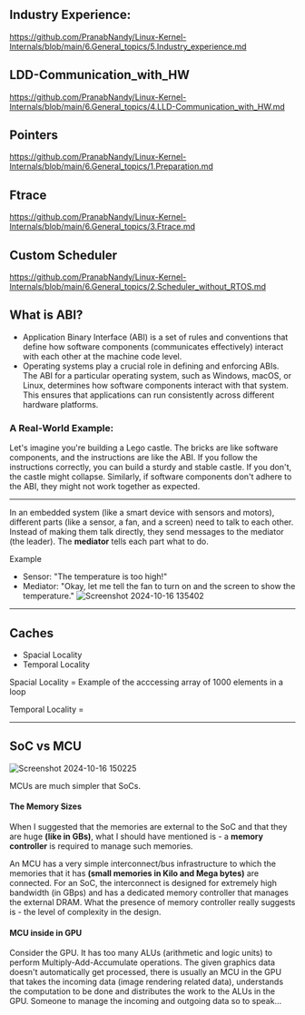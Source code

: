 ## Industry Experience:
https://github.com/PranabNandy/Linux-Kernel-Internals/blob/main/6.General_topics/5.Industry_experience.md

## LDD-Communication_with_HW
https://github.com/PranabNandy/Linux-Kernel-Internals/blob/main/6.General_topics/4.LLD-Communication_with_HW.md

## Pointers
https://github.com/PranabNandy/Linux-Kernel-Internals/blob/main/6.General_topics/1.Preparation.md
## Ftrace
https://github.com/PranabNandy/Linux-Kernel-Internals/blob/main/6.General_topics/3.Ftrace.md
## Custom Scheduler
https://github.com/PranabNandy/Linux-Kernel-Internals/blob/main/6.General_topics/2.Scheduler_without_RTOS.md

## What is ABI?
- Application Binary Interface (ABI) is a set of rules and conventions that define how software components (communicates effectively) interact with each other at the machine code level.
- Operating systems play a crucial role in defining and enforcing ABIs. 
The ABI for a particular operating system, such as Windows, macOS, or Linux, determines how software components interact with that system. 
This ensures that applications can run consistently across different hardware platforms.

### A Real-World Example:
Let's imagine you're building a Lego castle. The bricks are like software components, and the instructions are like the ABI. 
If you follow the instructions correctly, you can build a sturdy and stable castle. 
If you don't, the castle might collapse. Similarly, if software components don't adhere to the ABI, they might not work together as expected.

-------------------------------------------------------------------------
In an embedded system (like a smart device with sensors and motors), different parts (like a sensor, a fan, and a screen) need to talk to each other. Instead of making them talk directly, they send messages to the mediator (the leader). The **mediator** tells each part what to do.

Example
- Sensor: "The temperature is too high!"
- Mediator: "Okay, let me tell the fan to turn on and the screen to show the temperature."
![Screenshot 2024-10-16 135402](https://github.com/user-attachments/assets/02de4d9c-4b84-4812-b736-9788af607edc)

--------------------------------------------------------------------------
## Caches
- Spacial Locality
- Temporal Locality

Spacial Locality = Example of the acccessing array of 1000 elements in a loop

Temporal Locality = 

--------------------------------------------------------------------------

## SoC vs MCU

![Screenshot 2024-10-16 150225](https://github.com/user-attachments/assets/28cfa769-4aa0-468b-880e-3ad82ddf6fcb)

MCUs are much simpler that SoCs.

#### The Memory Sizes
When I suggested that the memories are external to the SoC and that they are huge **(like in GBs)**, what I should have mentioned is - a **memory controller** is required to manage such memories. 

An MCU has a very simple interconnect/bus infrastructure to which the memories that it has **(small memories in Kilo and Mega bytes)** are connected. For an SoC, the interconnect is designed for extremely high bandwidth (in GBps) and has a dedicated memory controller that manages the external DRAM. What the presence of memory controller really suggests is - the level of complexity in the design.

#### MCU inside in GPU
Consider the GPU. It has too many ALUs (arithmetic and logic units) to perform Multiply-Add-Accumulate operations. The given graphics data doesn't automatically get processed, there is usually an MCU in the GPU that takes the incoming data (image rendering related data), understands the computation to be done and distributes the work to the ALUs in the GPU. Someone to manage the incoming and outgoing data so to speak...



